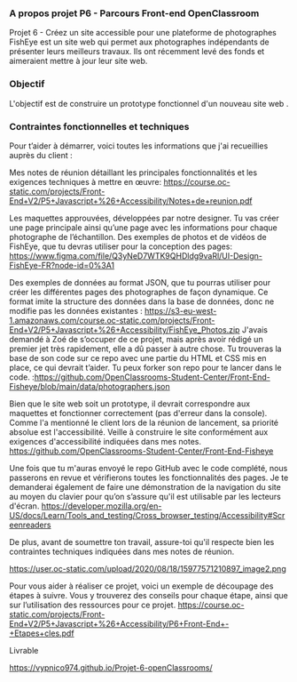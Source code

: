 ### A propos  projet P6 - Parcours Front-end OpenClassroom
Projet 6 - Créez un site accessible pour une plateforme de photographes
FishEye est un site web qui permet aux photographes indépendants de présenter leurs meilleurs travaux. Ils ont récemment levé des fonds et aimeraient mettre à jour leur site web. 

### Objectif
L'objectif est de construire un prototype fonctionnel d'un nouveau site web .

### Contraintes  fonctionnelles et techniques
Pour t’aider à démarrer, voici toutes les informations que j'ai recueillies auprès du client :

Mes notes de réunion détaillant les principales fonctionnalités et les exigences techniques à mettre en œuvre: https://course.oc-static.com/projects/Front-End+V2/P5+Javascript+%26+Accessibility/Notes+de+reunion.pdf

Les maquettes approuvées, développées par notre designer. Tu vas créer une page principale ainsi qu’une page avec les informations pour chaque photographe de l’échantillon. 
Des exemples de photos et de vidéos de FishEye, que tu devras utiliser pour la conception des pages: https://www.figma.com/file/Q3yNeD7WTK9QHDldg9vaRl/UI-Design-FishEye-FR?node-id=0%3A1

Des exemples de données au format JSON, que tu pourras utiliser pour créer les différentes pages des photographes de façon dynamique. Ce format imite la structure des données dans la base de données, donc ne modifie pas les données existantes : https://s3-eu-west-1.amazonaws.com/course.oc-static.com/projects/Front-End+V2/P5+Javascript+%26+Accessibility/FishEye_Photos.zip
J'avais demandé à Zoé de s’occuper de ce projet, mais après avoir rédigé un premier jet très rapidement, elle a dû passer à autre chose. Tu trouveras la base de son code sur ce repo avec une partie du HTML et CSS mis en place, ce qui devrait t’aider. Tu peux forker son repo pour te lancer dans le code. :https://github.com/OpenClassrooms-Student-Center/Front-End-Fisheye/blob/main/data/photographers.json

Bien que le site web soit un prototype, il devrait correspondre aux maquettes et fonctionner correctement (pas d'erreur dans la console). Comme l'a mentionné le client lors de la réunion de lancement, sa priorité absolue est l'accessibilité. Veille à construire le site conformément aux exigences d'accessibilité indiquées dans mes notes. https://github.com/OpenClassrooms-Student-Center/Front-End-Fisheye

Une fois que tu m'auras envoyé le repo GitHub avec le code complété, nous passerons en revue et vérifierons toutes les fonctionnalités des pages. Je te demanderai également de faire une démonstration de la navigation du site au moyen du clavier pour qu’on s’assure qu'il est utilisable par les lecteurs d'écran.  https://developer.mozilla.org/en-US/docs/Learn/Tools_and_testing/Cross_browser_testing/Accessibility#Screenreaders

De plus, avant de soumettre ton travail, assure-toi qu'il respecte bien les contraintes techniques indiquées dans mes notes de réunion.

https://user.oc-static.com/upload/2020/08/18/15977571210897_image2.png

Pour vous aider à réaliser ce projet, voici un exemple de découpage des étapes à suivre. Vous y trouverez des conseils pour chaque étape, ainsi que sur l’utilisation des ressources pour ce projet. https://course.oc-static.com/projects/Front-End+V2/P5+Javascript+%26+Accessibility/P6+Front-End+-+Etapes+cles.pdf



Livrable 

https://vypnico974.github.io/Projet-6-openClassrooms/

